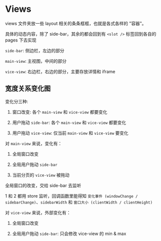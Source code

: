 # Views

views 文件夹放一些 layout 相关的条条框框，也就是各式各样的 "容器"。

具体的动态内容，除了 side-bar，其余的都会回到有 `<slot />` 标签回到各自的 pages 下去实现

`side-bar`: 侧边栏，左边的部分

`main-view`: 主视图，中间的部分

`vice-view`: 右边栏，右边的部分，主要存放详情和 iframe

## 宽度关系变化图

变化分三种:

1. 窗口改变: 各个 `main-view` 和 `vice-view` 都要变化

2. 用户拖动 `side-bar`: 各个 `main-view` 和 `vice-view` 都要变化

3. 用户拖动 `vice-view`: 仅当前 `main-view` 和 `vice-view` 要变化


对 `main-view` 来说，变化有：

1. 全局窗口改变

2. 全局用户拖动 `side-bar`

3. 当前分页的 `vice-view` 被拖动

全局窗口的改变，交给 side-bar 去监听

1 和 2 都用 store 监听，回调函数里能得知 `变化事件 (windowChange / sidebarChange)`、`sidebarWidth` 和 `窗口大小 (clientWidth / clientHeight)`

对 `vice-view` 来说，外部变化有：

1. 全局窗口改变

2. 全局用户拖动 `side-bar`: 只会修改 vice-view 的 min & max